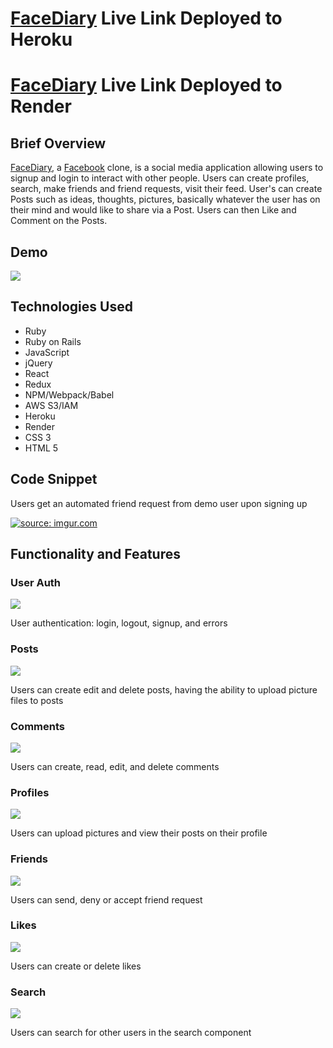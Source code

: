# [FaceDiary](http://facediary.herokuapp.com/#/) Live Link Deployed to Heroku
# [FaceDiary](https://facediary.onrender.com) Live Link Deployed to Render

## Brief Overview
[FaceDiary](http://facediary.herokuapp.com/#/), a [Facebook](https://facebook.com) clone, is a social media application allowing users to signup and login to interact with other people. Users can create profiles, search, make friends and friend requests, visit their feed. User's can create Posts such as ideas, thoughts, pictures, basically whatever the user has on their mind and would like to share via a Post. Users can then Like and Comment on the Posts.

  
## Demo
![](https://media.giphy.com/media/8ZoZFVQYPsrNfZTOPP/giphy.gif)

## Technologies Used
  * Ruby
  * Ruby on Rails
  * JavaScript
  * jQuery
  * React
  * Redux
  * NPM/Webpack/Babel
  * AWS S3/IAM
  * Heroku
  * Render
  * CSS 3
  * HTML 5
  
  
## Code Snippet
Users get an automated friend request from demo user upon signing up

<a href="https://imgur.com/68LtIvh"><img src="https://i.imgur.com/68LtIvh.png" title="source: imgur.com" /></a>

## Functionality and Features

### User Auth 
![](https://media.giphy.com/media/ms02aY14yZDLZzTJqx/giphy.gif)

User authentication: login, logout, signup, and errors

### Posts
![](https://media.giphy.com/media/WU6mHhH7eSjXiwdFfY/giphy.gif)

Users can create edit and delete posts, having the ability to upload picture files to posts 

### Comments
![](https://media.giphy.com/media/e0OwnSvVVK7zlRD8ZG/giphy.gif)

Users can create, read, edit, and delete comments

### Profiles
![](https://media.giphy.com/media/IrsX23CRd8oq6MAYN6/giphy.gif)

Users can upload pictures and view their posts on their profile

### Friends
![](https://media.giphy.com/media/c6doSkFw7tzjrm762L/giphy.gif)

Users can send, deny or accept friend request

### Likes
![](https://media.giphy.com/media/mK8ZOTX4Qp2LhRV8WU/giphy.gif)

Users can create or delete likes

### Search
![](https://media.giphy.com/media/4j5i2GzmBvCQXOZUN0/giphy.gif)

Users can search for other users in the search component

